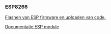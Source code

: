 ### ESP8266
[Flashen van ESP firmware en uploaden van code.](https://www.allaboutcircuits.com/projects/flashing-the-ESP-01-firmware-to-SDK-v2.0.0-is-easier-now/)

[Documentatie ESP module](https://espressif.com/sites/default/files/documentation/esp8266-technical_reference_en.pdf)
